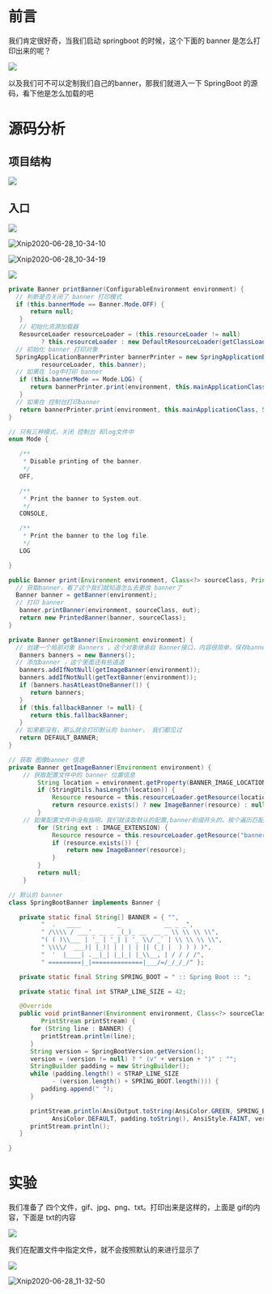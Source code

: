 # 前言

我们肯定很好奇，当我们启动 springboot 的时候，这个下面的 banner 是怎么打印出来的呢？

![](img/Xnip2020-06-28_09-48-50.jpg)

 以及我们可不可以定制我们自己的banner，那我们就进入一下 SpringBoot 的源码，看下他是怎么加载的吧



# 源码分析



## 项目结构

![](img/Xnip2020-06-28_10-32-58.jpg)

## 入口

![](img/Xnip2020-06-28_10-33-48.jpg)

![Xnip2020-06-28_10-34-10](img/Xnip2020-06-28_10-34-10.jpg)

![Xnip2020-06-28_10-34-19](img/Xnip2020-06-28_10-34-19.jpg)

![](img/Xnip2020-06-28_10-34-43.jpg)

```java
private Banner printBanner(ConfigurableEnvironment environment) {
  // 判断是否关闭了 banner 打印模式 
  if (this.bannerMode == Banner.Mode.OFF) {
      return null;
   }
   // 初始化资源加载器
   ResourceLoader resourceLoader = (this.resourceLoader != null)
         ? this.resourceLoader : new DefaultResourceLoader(getClassLoader());
  // 初始化 banner 打印对象 
  SpringApplicationBannerPrinter bannerPrinter = new SpringApplicationBannerPrinter(
         resourceLoader, this.banner);
  // 如果在 log中打印 banner
   if (this.bannerMode == Mode.LOG) {
      return bannerPrinter.print(environment, this.mainApplicationClass, logger);
   }
  // 如果在 控制台打印banner
   return bannerPrinter.print(environment, this.mainApplicationClass, System.out);
}
```

```java
// 只有三种模式，关闭 控制台 和log文件中
enum Mode {

   /**
    * Disable printing of the banner.
    */
   OFF,

   /**
    * Print the banner to System.out.
    */
   CONSOLE,

   /**
    * Print the banner to the log file.
    */
   LOG

}
```





```java
public Banner print(Environment environment, Class<?> sourceClass, PrintStream out) {
  // 获取banner，看了这个我们就知道怎么去更改 banner了 
  Banner banner = getBanner(environment);
  // 打印 banner
   banner.printBanner(environment, sourceClass, out);
   return new PrintedBanner(banner, sourceClass);
}
```

```java
private Banner getBanner(Environment environment) {
  // 创建一个局部对象 Banners ，这个对象继承自 Banner接口，内容很简单，保存banner信息，添加banner方法，打印banner方法
   Banners banners = new Banners();
  // 添加banner ，这个里面还有些道道
   banners.addIfNotNull(getImageBanner(environment));
   banners.addIfNotNull(getTextBanner(environment));
   if (banners.hasAtLeastOneBanner()) {
      return banners;
   }
   if (this.fallbackBanner != null) {
      return this.fallbackBanner;
   }
  // 如果都没有，那么就会打印默认的 banner， 我们都见过
   return DEFAULT_BANNER;
}
```

```java
// 获取 图像banner 信息
private Banner getImageBanner(Environment environment) {
  	// 获取配置文件中的 banner 位置信息
		String location = environment.getProperty(BANNER_IMAGE_LOCATION_PROPERTY);
		if (StringUtils.hasLength(location)) {
			Resource resource = this.resourceLoader.getResource(location);
			return resource.exists() ? new ImageBanner(resource) : null;
		}
  	// 如果配置文件中没有指明，我们就读取默认的配置,banner前缀开头的，挨个遍历匹配。按照 gif。jpg、png的顺序，所以如果匹配到前面的图片，后面的就不会显示
		for (String ext : IMAGE_EXTENSION) {
			Resource resource = this.resourceLoader.getResource("banner." + ext);
			if (resource.exists()) {
				return new ImageBanner(resource);
			}
		}
		return null;
	}
```

```java
// 默认的 banner
class SpringBootBanner implements Banner {

   private static final String[] BANNER = { "",
         "  .   ____          _            __ _ _",
         " /\\\\ / ___'_ __ _ _(_)_ __  __ _ \\ \\ \\ \\",
         "( ( )\\___ | '_ | '_| | '_ \\/ _` | \\ \\ \\ \\",
         " \\\\/  ___)| |_)| | | | | || (_| |  ) ) ) )",
         "  '  |____| .__|_| |_|_| |_\\__, | / / / /",
         " =========|_|==============|___/=/_/_/_/" };

   private static final String SPRING_BOOT = " :: Spring Boot :: ";

   private static final int STRAP_LINE_SIZE = 42;

   @Override
   public void printBanner(Environment environment, Class<?> sourceClass,
         PrintStream printStream) {
      for (String line : BANNER) {
         printStream.println(line);
      }
      String version = SpringBootVersion.getVersion();
      version = (version != null) ? " (v" + version + ")" : "";
      StringBuilder padding = new StringBuilder();
      while (padding.length() < STRAP_LINE_SIZE
            - (version.length() + SPRING_BOOT.length())) {
         padding.append(" ");
      }

      printStream.println(AnsiOutput.toString(AnsiColor.GREEN, SPRING_BOOT,
            AnsiColor.DEFAULT, padding.toString(), AnsiStyle.FAINT, version));
      printStream.println();
   }

}
```

# 实验

我们准备了 四个文件，gif、jpg、png、txt。打印出来是这样的，上面是 gif的内容，下面是 txt的内容

![](img/Xnip2020-06-28_11-23-06.jpg)



我们在配置文件中指定文件，就不会按照默认的来进行显示了

![](img/Xnip2020-06-28_11-32-29.jpg)

![Xnip2020-06-28_11-32-50](img/Xnip2020-06-28_11-32-50.jpg)

